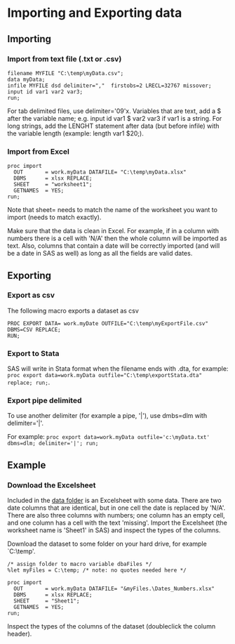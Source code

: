 # Importing and Exporting data

## Importing


### Import from text file (.txt or .csv)


```SAS
filename MYFILE "C:\temp\myData.csv";
data myData;
infile MYFILE dsd delimiter=","  firstobs=2 LRECL=32767 missover;
input id var1 var2 var3;
run;
```

For tab delimited files, use delimiter='09'x. Variables that are text, add a $ after the variable name; e.g. input id var1 $ var2 var3 if var1 is a string. For long strings, add the LENGHT statement after data (but before infile) with the variable length (example: length var1 $20;).


### Import from Excel

```SAS
proc import 
  OUT       = work.myData DATAFILE= "C:\temp\myData.xlsx" 
  DBMS      = xlsx REPLACE;
  SHEET     = "worksheet1"; 
  GETNAMES  = YES;
run;
```

Note that sheet= needs to match the name of the worksheet you want to import (needs to match exactly).

Make sure that the data is clean in Excel. For example, if in a column with numbers there is a cell with 'N/A' then the whole column will be imported as text. Also, columns that contain a date will be correctly imported (and will be a date in SAS as well) as long as all the fields are valid dates.

## Exporting

### Export as csv

The following macro exports a dataset as csv

```SAS
PROC EXPORT DATA= work.myDate OUTFILE="C:\temp\myExportFile.csv" DBMS=CSV REPLACE;
RUN;
```

### Export to Stata

SAS will write in Stata format when the filename ends with .dta, for example: `proc export data=work.myData outfile="C:\temp\exportStata.dta" replace; run;`.

### Export pipe delimited

To use another delimiter (for example a pipe, '|'), use dmbs=dlm with delimiter='|'.

For example: `proc export data=work.myData outfile='c:\myData.txt' dbms=dlm; delimiter='|'; run;`

## Example


### Download the Excelsheet 

Included in the [data folder](datasets/) is an Excelsheet with some data. There are two date columns that are identical, but in one cell the date is replaced by 'N/A'. There are also three columns with numbers; one column has an empty cell, and one column has a cell with the text 'missing'. Import the Excelsheet (the worksheet name is 'Sheet1' in SAS) and inspect the types of the columns.

Download the dataset to some folder on your hard drive, for example `C:\temp'.

```SAS
/* assign folder to macro variable dbaFiles */
%let myFiles = C:\temp; /* note: no quotes needed here */

proc import 
  OUT       = work.myData DATAFILE= "&myFiles.\Dates_Numbers.xlsx" 
  DBMS      = xlsx REPLACE;
  SHEET     = "Sheet1"; 
  GETNAMES  = YES;
run;
```

Inspect the types of the columns of the dataset (doubleclick the column header). 